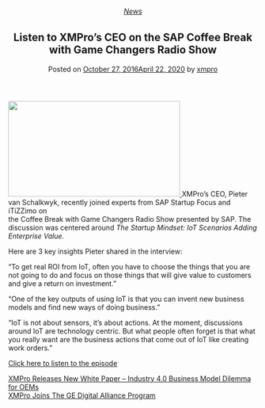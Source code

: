 <div class="large-9 col">
<article class="post-5533 post type-post status-publish format-standard has-post-thumbnail hentry category-news" id="post-5533">
<div class="article-inner">
<header class="entry-header">
<div class="entry-header-text entry-header-text-top text-center">
<h6 class="entry-category is-xsmall"><a href="https://xmpro.com/category/news/" rel="category tag">News</a></h6><h1 class="entry-title">Listen to XMPro’s CEO on the SAP Coffee Break with Game Changers Radio Show</h1><div class="entry-divider is-divider small"></div>
<div class="entry-meta uppercase is-xsmall">
<span class="posted-on">Posted on <a href="https://xmpro.com/listen-xmpros-ceo-sap-coffee-break-game-changers-radio-show/" rel="bookmark"><time class="entry-date published" datetime="2016-10-27T14:02:02+00:00">October 27, 2016</time><time class="updated" datetime="2020-04-22T03:15:37+00:00">April 22, 2020</time></a></span> <span class="byline">by <span class="meta-author vcard"><a class="url fn n" href="https://xmpro.com/author/xmpro/">xmpro</a></span></span> </div>
</div>
</header>
<div class="entry-content single-page">
<p class="p1"><span class="s1"><a href="https://xmpro.com/wp-content/uploads/2016/10/SAPStartup-player-wide.jpg"><img height="193" src="https://xmpro.com/wp-content/uploads/2016/10/SAPStartup-player-wide.jpg" width="347"/>
</a>XMPro’s CEO, Pieter van Schalkwyk, recently joined experts from SAP Startup Focus and iTiZZimo on<br/>
the Coffee Break with Game Changers Radio Show presented by SAP. The discussion was centered around <i>The Startup Mindset: IoT Scenarios Adding Enterprise Value.</i></span></p>
<p class="p1"><span class="s1">Here are 3 key insights Pieter shared in the interview:</span></p>
<p class="p1"><span class="s1">“To get real ROI from IoT, often you have to choose the things that you are </span><span class="s2">not</span><span class="s1"> going to do and focus on those things that will give value to customers and give a return on investment.”</span></p>
<p class="p1"><span class="s1">“One of the key outputs of using IoT is that you can invent new business models and find new ways of doing business.”</span></p>
<p class="p1"><span class="s1">“IoT is not about sensors, it’s about actions. At the moment, discussions around IoT are technology centric. But what people often forget is that what you really want are the business actions that come out of IoT like creating work orders.”</span></p>
<p class="p1"><span class="s2"><a href="https://www.voiceamerica.com/episode/95335/the-startup-mindset-iot-scenarios-adding-enterprise-value">Click here to listen to the episode</a></span></p>
<div class="blog-share text-center"><div class="is-divider medium"></div><div class="social-icons share-icons share-row relative"><a aria-label="Share on WhatsApp" class="icon button circle is-outline tooltip whatsapp show-for-medium" data-action="share/whatsapp/share" href="whatsapp://send?text=Listen%20to%20XMPro%E2%80%99s%20CEO%20on%20the%20SAP%20Coffee%20Break%20with%20Game%20Changers%20Radio%20Show - https://xmpro.com/listen-xmpros-ceo-sap-coffee-break-game-changers-radio-show/" title="Share on WhatsApp"><i class="icon-whatsapp"></i></a><a aria-label="Share on Facebook" class="icon button circle is-outline tooltip facebook" data-label="Facebook" href="https://www.facebook.com/sharer.php?u=https://xmpro.com/listen-xmpros-ceo-sap-coffee-break-game-changers-radio-show/" onclick="window.open(this.href,this.title,'width=500,height=500,top=300px,left=300px'); return false;" rel="noopener nofollow" target="_blank" title="Share on Facebook"><i class="icon-facebook"></i></a><a aria-label="Share on Twitter" class="icon button circle is-outline tooltip twitter" href="https://twitter.com/share?url=https://xmpro.com/listen-xmpros-ceo-sap-coffee-break-game-changers-radio-show/" onclick="window.open(this.href,this.title,'width=500,height=500,top=300px,left=300px'); return false;" rel="noopener nofollow" target="_blank" title="Share on Twitter"><i class="icon-twitter"></i></a><a aria-label="Email to a Friend" class="icon button circle is-outline tooltip email" href="/cdn-cgi/l/email-protection#3a05494f58505f594e077653494e5f541f080a4e551f080a62776a48551f7f081f020a1f0303491f080a797f751f080a55541f080a4e525f1f080a697b6a1f080a79555c5c5f5f1f080a78485f5b511f080a4d534e521f080a7d5b575f1f080a79525b545d5f48491f080a685b5e53551f080a6952554d1c58555e430779525f59511f080a4e5253491f080a554f4e1f097b1f080a524e4e4a491f097b1f087c1f087c42574a4855145955571f087c5653494e5f541742574a48554917595f5517495b4a1759555c5c5f5f1758485f5b51175d5b575f1759525b545d5f484917485b5e5355174952554d1f087c" rel="nofollow" title="Email to a Friend"><i class="icon-envelop"></i></a><a aria-label="Pin on Pinterest" class="icon button circle is-outline tooltip pinterest" href="https://pinterest.com/pin/create/button?url=https://xmpro.com/listen-xmpros-ceo-sap-coffee-break-game-changers-radio-show/&amp;media=https://xmpro.com/wp-content/uploads/2016/10/SAPStartup-player-wide-1.jpg&amp;description=Listen%20to%20XMPro%E2%80%99s%20CEO%20on%20the%20SAP%20Coffee%20Break%20with%20Game%20Changers%20Radio%20Show" onclick="window.open(this.href,this.title,'width=500,height=500,top=300px,left=300px'); return false;" rel="noopener nofollow" target="_blank" title="Pin on Pinterest"><i class="icon-pinterest"></i></a><a aria-label="Share on LinkedIn" class="icon button circle is-outline tooltip linkedin" href="https://www.linkedin.com/shareArticle?mini=true&amp;url=https://xmpro.com/listen-xmpros-ceo-sap-coffee-break-game-changers-radio-show/&amp;title=Listen%20to%20XMPro%E2%80%99s%20CEO%20on%20the%20SAP%20Coffee%20Break%20with%20Game%20Changers%20Radio%20Show" onclick="window.open(this.href,this.title,'width=500,height=500,top=300px,left=300px'); return false;" rel="noopener nofollow" target="_blank" title="Share on LinkedIn"><i class="icon-linkedin"></i></a></div></div></div>
<nav class="navigation-post" id="nav-below" role="navigation">
<div class="flex-row next-prev-nav bt bb">
<div class="flex-col flex-grow nav-prev text-left">
<div class="nav-previous"><a href="https://xmpro.com/xmpro-releases-new-white-paper-industry-4-0-business-model-dilemma-oems/" rel="prev"><span class="hide-for-small"><i class="icon-angle-left"></i></span> XMPro Releases New White Paper – Industry 4.0 Business Model Dilemma for OEMs</a></div>
</div>
<div class="flex-col flex-grow nav-next text-right">
<div class="nav-next"><a href="https://xmpro.com/xmpro-joins-ge-digital-alliance-program/" rel="next">XMPro Joins The GE Digital Alliance Program <span class="hide-for-small"><i class="icon-angle-right"></i></span></a></div> </div>
</div>
</nav>
</div>
</article>
<div class="comments-area" id="comments">
</div>
</div>